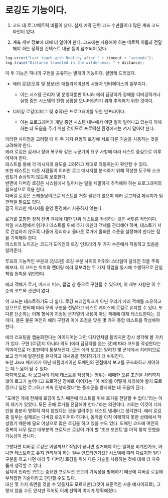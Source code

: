 # 로깅도 기능이다.


1. 코드 대 로그/메트릭 비율이 낮다.
   실제 예약 관련 코드 수만큼이나 많은 계측 코드 라인이 있다.

2. 계측 세부 정보에 대해 더 알아야 한다.
코드에는 사용해야 하는 메트릭 이름과 전달해야 하는 정확한 컨텍스트 내용 등이 참조되어 있다.

```typescript
log.error("Lost touch with Reality after " + timeout + "seconds");
log.trace("Distance traveled in the wilderness: " + distance);
```

이 두 기능은 하나의 구현을 공유하는 별개의 기능이다. 설명해 드리겠다.

- 에러 로깅(오류 및 정보)은 애플리케이션의 사용자 인터페이스의 일부이다. 
  - 이는 시스템 관리자 및 운영자뿐만 아니라 에러 담당자가 장애를 디버깅하거나 실행 중인 시스템의 진행 상황을 모니터링하기 위해 추적하기 위한 것이다.

- 디버깅 로깅(디버그 및 추적)은 프로그래머를 위한 인프라이다. 
  - 이는 프로그래머가 개발 중인 시스템 내부에서 어떤 일이 일어나고 있는지 이해하는 데 도움을 주기 위한 것이므로 프로덕션 환경에서는 켜지 말아야 한다.

이러한 차이점을 고려할 때 이 두 가지 유형의 로깅에 서로 다른 기술을 사용하는 것을 고려해야 한다.  
에러 로깅은 감사나 장애 복구와 같은 누군가의 요구 사항에 따라 테스트 중심으로 이루어져야 한다.  
테스트를 통해 각 메시지의 용도를 고려하고 제대로 작동하는지 확인할 수 있다.  
또한 테스트는 다른 사람들이 이러한 로그 메시지를 분석하기 위해 작성한 도구와 스크립트가 손상되지 않도록 보호한다.  
반면에 디버깅 로깅은 시스템에서  일어나는 일을 세밀하게 추적해야 하는 프로그래머의 필요성으로 적용 한다.  
디버깅 로깅은 스캐폴딩이므로 테스트를 거칠 필요가 없으며 에러 로그처럼 메시지가 일관적일 필요도 없다.  
결국 이러한 메시지를 운영 환경에서 사용하지 않는다.

로거를 포함한 정적 전역 객체에 대한 단위 테스트를 작성하는 것은 서투른 작업이다.  
파일 시스템에서 읽거나 테스트를 위해 추가 애펜더 객체를 관리해야 하며, 테스트가 서로 간섭하지 않도록 나중에 정리하고 올바른 로거에 올바른 수준을 설정해야 한다는 점을 기억해야 한다.  
테스트의 노이즈는 코드가 도메인과 로깅 인프라의 두 가지 수준에서 작동하고 있음을 알려준다. 


루프의 기능적인 부분과 (강조된) 로깅 부분 사이의 어휘와 스타일이 달라진 것을 주목해보자. 이 코드는 위치와 렌더링 에러 정보라는 두 가지 작업을 동시에 수행하므로 단일 책임 원칙을 위반한다. 


에러 객체가 로거, 메시지 버스, 팝업 창 등으로 구현될 수 있으며, 이 세부 사항은 이 수준의 코드와 관련이 없다.

이 코드는 테스트하기도 더 쉽다. 
로깅 프레임워크가 아닌 우리가 에러 객체를 소유하고 있으므로 편의에 따라 모의 구현을 전달하고 테스트 케이스에 로컬로 유지할 수 있다. 또 다른 단순화는 이제 형식이 지정된 문자열의 내용이 아닌 객체에 대해 테스트한다는 것이다. 물론 물론 여전히 에러 구현과 이에 초점을 맞춘 몇 가지 통합 테스트를 작성해야 한다.


에러 리포팅을 캡슐화한다는 아이디어는 과한 디자인처럼 들리지만 잠시 생각해 볼 가치가 있다. 구현 (로깅)이 아니라 의도 (에러 담당자를 돕는 것)에 따라 코드를 작성한다는 의미이므로 더 표현력이 풍부해진다. 
모든 에러 보고는 알려진 몇 군데에서 처리되므로 보고 방식에 일관성을 유지하고 재사용을 장려하기가 더 쉬워진다.  
또한 Java 패키지가 아닌 애플리케이션 도메인의 관점에서 보고를 구조화하고 제어하는 데 도움이 될 수 있다.  
마지막으로, 각 보고서에 대해 테스트를 작성하는 행위는 애매한 오류 조건을 처리하지 않아 로그가 늘어나고 프로덕션 장애로 이어지는 "이 예외를 어떻게 처리해야 할지 모르겠으니 일단 로그하고 계속 진행하겠다"는 증후군을 방지하는 데 도움이 된다.

"도메인 개체 전체에 로깅이 있기 때문에 테스트를 위해 로거를 전달할 수 없다."라는 이의 제기가 있었다. 모든 곳에 로거를 전달해야 한다."라는 의견이다. 저희는 이것이 디자인을 충분히 명확히 하지 않았다는 것을 알려주는 테스트 냄새라고 생각한다. 에러 로깅 중 일부는 실제로는 디버깅 로깅이어야 하거나, 동작을 아직 이해하지 못한 상태에서 작성했기 때문에 필요 이상으로 많은 로깅을 하고 있을 수도 있다. 도메인 코드에 여전히 중복이 너무 많고 대부분의 프로덕션 로깅이 가야 할 '초크 포인트'를 아직 찾지 못했을 가능성이 큽니다.

그렇다면 디버깅 로깅은 어떨까요? 작업이 끝나면 철거해야 하는 일회용 비계인가요, 아니면 테스트하고 유지 관리해야 하는 필수 인프라인가요? 시스템에 따라 다르지만 일단 구분을 하고 나면 에러 및 디버깅 로깅을 위해 다른 기술을 사용하는 것에 대해 더 자유롭게 생각할 수 있다.  
심지어 인라인 코드는 중요한 프로덕션 코드의 가독성을 방해하기 때문에 디버깅 로깅에 부적합한 기술이라고 판단할 수도 있다.  
대신 몇 가지 측면을 엮을 수 있을지도 모르지만(그것이 표준적인 사용 예시이므로), 그렇지 않을 수도 있지만 적어도 이제 선택의 여지가 명확해졌다.

